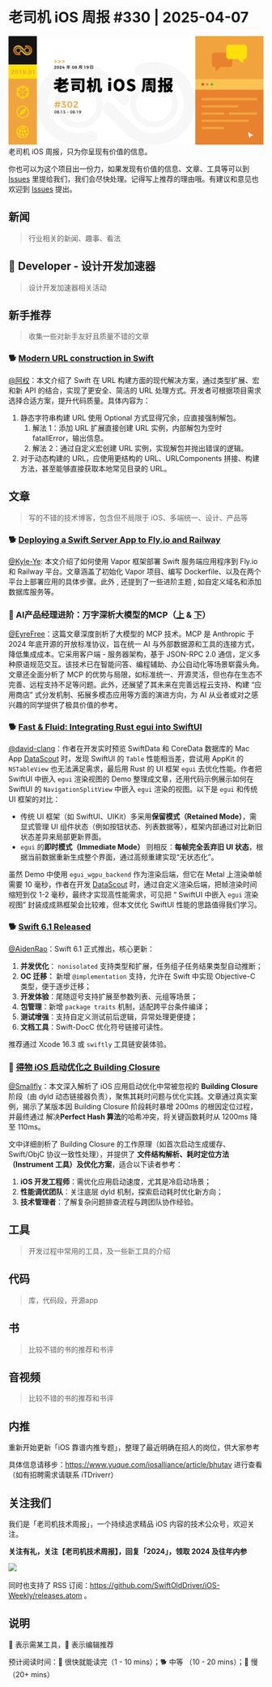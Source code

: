 # 老司机 iOS 周报 #330 | 2025-04-07

![ios-weekly](https://github.com/SwiftOldDriver/iOS-Weekly/blob/master/assets/weekly-header/302.jpg?raw=true)
老司机 iOS 周报，只为你呈现有价值的信息。

你也可以为这个项目出一份力，如果发现有价值的信息、文章、工具等可以到 [Issues](https://github.com/SwiftOldDriver/iOS-Weekly/issues) 里提给我们，我们会尽快处理。记得写上推荐的理由哦。有建议和意见也欢迎到 [Issues](https://github.com/SwiftOldDriver/iOS-Weekly/issues) 提出。

## 新闻

> 行业相关的新闻、趣事、看法

##  Developer - 设计开发加速器

> 设计开发加速器相关活动

## 新手推荐

> 收集一些对新手友好且质量不错的文章

### 🐕 [Modern URL construction in Swift](https://www.swiftbysundell.com/articles/modern-url-construction-in-swift/)

[@阿权](https://github.com/bqlin)：本文介绍了 Swift 在 URL 构建方面的现代解决方案，通过类型扩展、宏和新 API 的结合，实现了更安全、简洁的 URL 处理方式。开发者可根据项目需求选择合适方案，提升代码质量。具体内容为：

1. 静态字符串构建 URL 使用 Optional 方式显得冗余，应直接强制解包。
   1. 解法 1：添加 URL 扩展直接创建 URL 实例，内部解包为空时 fatallError，输出信息。
   2. 解法 2：通过自定义宏创建 URL 实例，实现解包并抛出错误的逻辑。
2. 对于动态构建的 URL，应使用更结构的 URL、URLComponents 拼接、构建方法，甚至能够直接获取本地常见目录的 URL。

## 文章

> 写的不错的技术博客，包含但不局限于 iOS、多端统一、设计、产品等

### 🐕 [Deploying a Swift Server App to Fly.io and Railway](https://swifttoolkit.dev/posts/deploy-fly-railway)

[@Kyle-Ye](https://github.com/Kyle-Ye): 本文介绍了如何使用 Vapor 框架部署 Swift 服务端应用程序到 Fly.io 和 Railway 平台。文章涵盖了初始化 Vapor 项目、编写 Dockerfile、以及在两个平台上部署应用的具体步骤。此外 , 还提到了一些进阶主题 , 如自定义域名和添加数据库服务等。

### 🐢 AI产品经理进阶：万字深析大模型的MCP（[上](https://www.woshipm.com/ai/6190336.html) & [下](https://www.woshipm.com/ai/6190355.html)）

[@EyreFree](https://github.com/EyreFree)：这篇文章深度剖析了大模型的 MCP 技术。MCP 是 Anthropic 于 2024 年底开源的开放标准协议，旨在统一 AI 与外部数据源和工具的连接方式，降低集成成本。它采用客户端 - 服务器架构，基于 JSON-RPC 2.0 通信，定义多种原语规范交互。该技术已在智能问答、编程辅助、办公自动化等场景崭露头角。文章还全面分析了 MCP 的优势与局限，如标准统一、开源灵活，但也存在生态不完善、远程支持不足等问题。此外，还展望了其未来在完善远程云支持、构建 “应用商店” 式分发机制、拓展多模态应用等方面的演进方向，为 AI 从业者或对之感兴趣的同学提供了极具价值的参考。

### 🐕 [Fast & Fluid: Integrating Rust egui into SwiftUI](https://medium.com/@djalex566/fast-fluid-integrating-rust-egui-into-swiftui-30a218c502c1)

[@david-clang](https://github.com/david-clang)：作者在开发实时预览 SwiftData 和 CoreData 数据库的 Mac App [DataScout](https://apps.apple.com/us/app/datascout-for-sqlite-swiftdata/id6737813684) 时，发现 SwiftUI 的 `Table` 性能相当差，尝试用 AppKit 的 `NSTableView` 也无法满足需求，最后用 Rust 的 UI 框架 `egui` 去优化性能。作者把 SwiftUI 中嵌入 `egui` 渲染视图的 Demo 整理成文章，还用代码示例展示如何在 SwiftUI 的 `NavigationSplitView` 中嵌入 `egui` 渲染的视图。以下是 `egui` 和传统 UI 框架的对比：

- 传统 UI 框架（如 SwiftUI、UIKit）多采用**保留模式（Retained Mode）**，需显式管理 UI 组件状态（例如按钮状态、列表数据等），框架内部通过对比新旧状态差异来局部更新界面。
- `egui` 的**即时模式（Immediate Mode）** 则相反：**每帧完全丢弃旧 UI 状态**，根据当前数据重新生成整个界面，通过高频重建实现“无状态化”。

虽然 Demo 中使用 `egui_wgpu_backend` 作为渲染后端，但它在 Metal 上渲染单帧需要 10 毫秒，作者在开发 [DataScout](https://apps.apple.com/us/app/datascout-for-sqlite-swiftdata/id6737813684) 时，通过自定义渲染后端，把帧渲染时间缩短到仅 1-2 毫秒，最终才实现高性能需求，可见把 “ SwiftUI 中嵌入 `egui` 渲染视图” 封装成成熟框架会比较难，但本文优化 SwiftUI 性能的思路值得我们学习。

### 🐕 [Swift 6.1 Released](https://www.swift.org/blog/swift-6.1-released/)

[@AidenRao](https://weibo.com/AidenRao)：Swift 6.1 正式推出，核心更新：

1. **并发优化**： `nonisolated` 支持类型和扩展，任务组子任务结果类型自动推断；
2. **OC 迁移：** 新增 `@implementation` 支持，允许在 Swift 中实现 Objective-C 类型，便于逐步迁移；
3. **开发体验**：尾随逗号支持扩展至参数列表、元组等场景；
4. **包管理**：新增 `package traits` 机制，适配跨平台条件编译；
5. **测试增强**：支持自定义测试前后逻辑，异常处理更便捷；
6. **文档工具**：Swift-DocC 优化符号链接可读性。

推荐通过 Xcode 16.3 或 `swiftly` 工具链安装体验。

### 🐎 [得物 iOS 启动优化之 Building Closure](https://mp.weixin.qq.com/s/xr43Xx-A3NT8lPGIii8pPA)
[@Smallfly](https://github.com/iostalks)：本文深入解析了 iOS 应用启动优化中常被忽视的 **Building Closure** 阶段（由 dyld 动态链接器负责），聚焦其耗时问题与优化实践。文章通过真实案例，揭示了某版本因 Building Closure 阶段耗时暴增 200ms 的根因定位过程，并最终通过 解决**Perfect Hash 算法**的哈希冲突，将关键函数耗时从 1200ms 降至 110ms。

文中详细剖析了 Building Closure 的工作原理（如首次启动生成缓存、Swift/ObjC 协议一致性处理），并提供了 **文件结构解析、耗时定位方法（Instrument 工具）及优化方案**，适合以下读者参考： 
1. **iOS 开发工程师**：需优化应用启动速度，尤其是冷启动场景； 
2. **性能调优团队**：关注底层 dyld 机制，探索启动耗时优化新方向； 
3. **技术管理者**：了解复杂问题排查流程与跨团队协作经验。


## 工具

> 开发过程中常用的工具，及一些新工具的介绍

## 代码

> 库，代码段，开源app

## 书

> 比较不错的书的推荐和书评

## 音视频

> 比较不错的书的推荐和书评

## 内推

重新开始更新「iOS 靠谱内推专题」，整理了最近明确在招人的岗位，供大家参考

具体信息请移步：https://www.yuque.com/iosalliance/article/bhutav 进行查看（如有招聘需求请联系 iTDriverr）

## 关注我们

我们是「老司机技术周报」，一个持续追求精品 iOS 内容的技术公众号，欢迎关注。

**关注有礼，关注【老司机技术周报】，回复「2024」，领取 2024 及往年内参**

![](https://github.com/SwiftOldDriver/iOS-Weekly/blob/master/assets/qrcode_for_wechat.jpg?raw=true)

同时也支持了 RSS 订阅：https://github.com/SwiftOldDriver/iOS-Weekly/releases.atom 。

## 说明

🚧 表示需某工具，🌟 表示编辑推荐

预计阅读时间：🐎 很快就能读完（1 - 10 mins）；🐕 中等 （10 - 20 mins）；🐢 慢（20+ mins）
